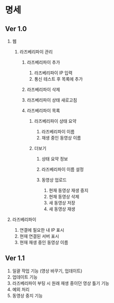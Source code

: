 # 명세

## Ver 1.0

1.  웹

    1.  라즈베리파이 관리

        1.  라즈베리파이 추가

            1.  라즈베리파이 IP 입력
            1.  통신 테스트 후 목록에 추가

        1.  라즈베리파이 삭제
        1.  라즈베리파이 상태 새로고침
        1.  라즈베리파이 목록

            1.  라즈베리파이 상태 요약

                1.  라즈베리파이 이름
                1.  재생 중인 동영상 이름

            1.  더보기

                1.  상태 요약 정보
                1.  라즈베리파이 이름 설정
                1.  동영상 업로드

                    1.  현재 동영상 재생 중지
                    1.  현재 동영상 삭제
                    1.  새 동영상 저장
                    1.  새 동영상 재생

1.  라즈베리파이

    1.  연결에 필요한 내 IP 표시
    1.  현재 연결된 서버 표시
    1.  현재 재생 중인 동영상 이름

## Ver 1.1

1.  일괄 작업 기능 (영상 바꾸기, 업데이트)
1.  업데이트 기능
1.  라즈베리파이 부팅 시 원래 재생 중이던 영상 틀기 기능
1.  예외 처리
1.  동영상 중지 기능